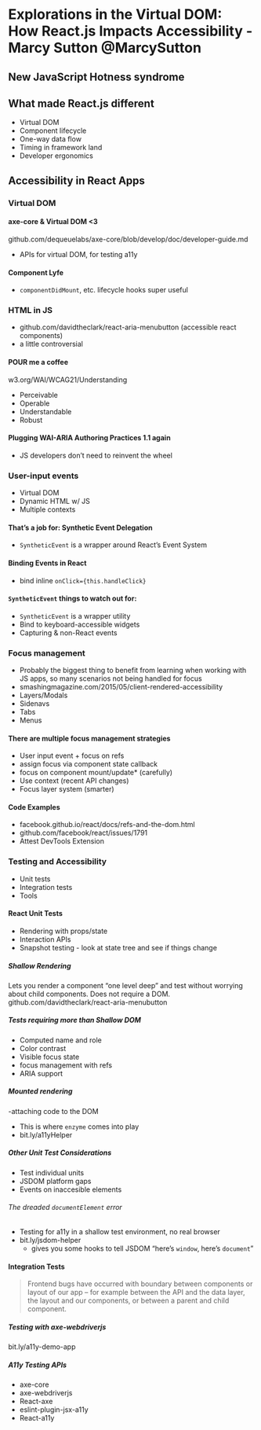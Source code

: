 # Explorations in the Virtual DOM: How React.js Impacts Accessibility - Marcy Sutton @MarcySutton

## New JavaScript Hotness syndrome
## What made React.js different
- Virtual DOM
- Component lifecycle
- One-way data flow
- Timing in framework land
- Developer ergonomics

## Accessibility in React Apps
### Virtual DOM

#### axe-core & Virtual DOM <3
github.com/dequeuelabs/axe-core/blob/develop/doc/developer-guide.md
- APIs for virtual DOM, for testing a11y

#### Component Lyfe
- `componentDidMount`, etc. lifecycle hooks super useful

### HTML in JS
- github.com/davidtheclark/react-aria-menubutton (accessible react components)
- a little controversial

#### POUR me a coffee
w3.org/WAI/WCAG21/Understanding
- Perceivable
- Operable
- Understandable
- Robust

#### Plugging WAI-ARIA Authoring Practices 1.1 again
- JS developers don’t need to reinvent the wheel

### User-input events
- Virtual DOM
- Dynamic HTML w/ JS
- Multiple contexts

#### That’s a job for: Synthetic Event Delegation
- `SyntheticEvent` is a wrapper around React’s Event System

#### Binding Events in React
- bind inline `onClick={this.handleClick}`

#### `SyntheticEvent` things to watch out for:
- `SyntheticEvent` is a wrapper utility
- Bind to keyboard-accessible widgets
- Capturing & non-React events

### Focus management
- Probably the biggest thing to benefit from learning when working with JS apps, so many scenarios not being handled for focus
- smashingmagazine.com/2015/05/client-rendered-accessibility
- Layers/Modals
- Sidenavs
- Tabs
- Menus

#### There are multiple focus management strategies
- User input event + focus on refs
- assign focus via component state callback
- focus on component mount/update* (carefully)
- Use context (recent API changes)
- Focus layer system (smarter)

#### Code Examples
- facebook.github.io/react/docs/refs-and-the-dom.html
- github.com/facebook/react/issues/1791
- Attest DevTools Extension

### Testing and Accessibility
- Unit tests
- Integration tests
- Tools

#### React Unit Tests
- Rendering with props/state
- Interaction APIs
- Snapshot testing - look at state tree and see if things change

##### Shallow Rendering
Lets you render a component “one level deep” and test without worrying about child components. Does not require a DOM.
github.com/davidtheclark/react-aria-menubutton

##### Tests requiring more than Shallow DOM
- Computed name and role
- Color contrast
- Visible focus state
- focus management with refs
- ARIA support

##### Mounted rendering
-attaching code to the DOM
- This is where `enzyme` comes into play
- bit.ly/a11yHelper

##### Other Unit Test Considerations
- Test individual units
- JSDOM platform gaps
- Events on inaccesible elements

###### The dreaded `documentElement` error
- Testing for a11y in a shallow test environment, no real browser
- bit.ly/jsdom-helper
	- gives you some hooks to tell JSDOM “here’s `window`, here’s `document`”

#### Integration Tests
> Frontend bugs have occurred with boundary between components or layout of our app – for example between the API and the data layer, the layout and our components, or between a parent and child component.

##### Testing with axe-webdriverjs
bit.ly/a11y-demo-app

##### A11y Testing APIs
- axe-core
- axe-webdriverjs
- React-axe
- eslint-plugin-jsx-a11y
- React-a11y
